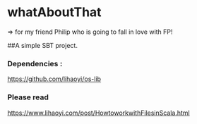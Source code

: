 # whatAboutThat
 => for my friend Philip who is going to fall in love with FP!

##A simple SBT project.

### Dependencies :  
https://github.com/lihaoyi/os-lib

### Please read 
https://www.lihaoyi.com/post/HowtoworkwithFilesinScala.html
